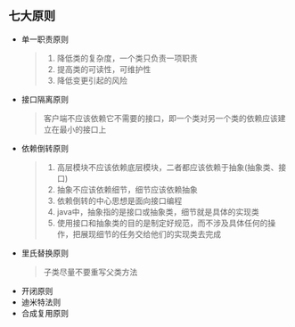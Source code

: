 ## 七大原则

- 单一职责原则
  > 1) 降低类的复杂度，一个类只负责一项职责  
  > 2) 提高类的可读性，可维护性
  > 3) 降低变更引起的风险
- 接口隔离原则
  > 客户端不应该依赖它不需要的接口，即一个类对另一个类的依赖应该建立在最小的接口上
- 依赖倒转原则
  > 1) 高层模块不应该依赖底层模块，二者都应该依赖于抽象(抽象类、接口)
  > 2) 抽象不应该依赖细节，细节应该依赖抽象
  > 3) 依赖倒转的中心思想是面向接口编程
  > 4) java中，抽象指的是接口或抽象类，细节就是具体的实现类
  > 5) 使用接口和抽象类的目的是制定好规范，而不涉及具体任何的操作，把展现细节的任务交给他们的实现类去完成
- 里氏替换原则
  > 子类尽量不要重写父类方法
- 开闭原则
- 迪米特法则
- 合成复用原则



